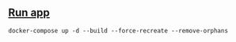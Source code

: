 ## [Run app](https://docs.docker.com/compose/gettingstarted/)
```shell
docker-compose up -d --build --force-recreate --remove-orphans
```
